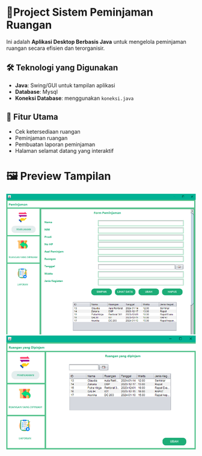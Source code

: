 # 📌Project Sistem Peminjaman Ruangan

Ini adalah **Aplikasi Desktop Berbasis Java** untuk mengelola peminjaman ruangan secara efisien dan terorganisir.

## 🛠 Teknologi yang Digunakan
- **Java**: Swing/GUI untuk tampilan aplikasi
- **Database**: Mysql
- **Koneksi Database**: menggunakan `koneksi.java`

## 🎯 Fitur Utama
- Cek ketersediaan ruangan
- Peminjaman ruangan
- Pembuatan laporan peminjaman
- Halaman selamat datang yang interaktif

# 🖼 Preview Tampilan
![Preview Tampilan](https://github.com/Rizkyhanifaa/Project_Sistem_Peminjaman_Ruangan/blob/main/preview/1_peminjaman.PNG?raw=true)
![Preview Tampilan](https://github.com/Rizkyhanifaa/Project_Sistem_Peminjaman_Ruangan/blob/main/preview/2_ruangan%20yang%20dipinjam.PNG?raw=true)
